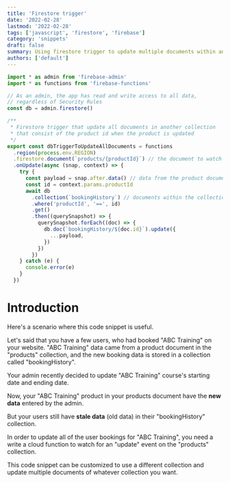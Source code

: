 ```yaml
---
title: 'Firestore trigger'
date: '2022-02-28'
lastmod: '2022-02-28'
tags: ['javascript', 'firestore', 'firebase']
category: 'snippets'
draft: false
summary: Using firestore trigger to update multiple documents within another collection, when the value of a field changes in a document.
authors: ['default']
---
```


```javascript
import * as admin from 'firebase-admin'
import * as functions from 'firebase-functions'

// As an admin, the app has read and write access to all data,
// regardless of Security Rules
const db = admin.firestore()

/**
 * Firestore trigger that update all documents in another collection
 * that consist of the product id when the product is updated
 */
export const dbTriggerToUpdateAllDocuments = functions
  .region(process.env.REGION)
  .firestore.document(`products/{productId}`) // the document to watch
  .onUpdate(async (snap, context) => {
    try {
      const payload = snap.after.data() // data from the product document
      const id = context.params.productId
      await db
        .collection(`bookingHistory`) // documents within the collection to update
        .where('productId', '==', id)
        .get()
        .then((querySnapshot) => {
          querySnapshot.forEach((doc) => {
            db.doc(`bookingHistory/${doc.id}`).update({
              ...payload,
            })
          })
        })
    } catch (e) {
      console.error(e)
    }
  })
```

# Introduction

Here's a scenario where this code snippet is useful.

Let's said that you have a few users, who had booked "ABC Training" on your website. "ABC Training" data came from a product document in the "products" collection, and the new booking data is stored in a collection called "bookingHistory".

Your admin recently decided to update "ABC Training" course's starting date and ending date.

Now, your "ABC Training" product in your products document have the **new data** entered by the admin.

But your users still have **stale data** (old data) in their "bookingHistory" collection.

In order to update all of the user bookings for "ABC Training", you need a write a cloud function to watch for an "update" event on the "products" collection.

This code snippet can be customized to use a different collection and update multiple documents of whatever collection you want.
